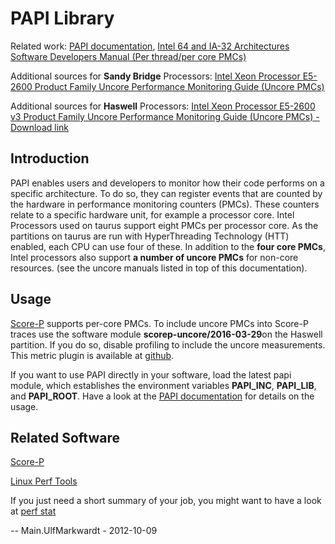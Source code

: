 # PAPI Library

Related work: [PAPI
documentation](http://icl.cs.utk.edu/projects/papi/wiki/Main_Page),
[Intel 64 and IA-32 Architectures Software Developers Manual (Per
thread/per core
PMCs)](http://www.intel.com/content/dam/www/public/us/en/documents/manuals/64-ia-32-architectures-software-developer-system-programming-manual-325384.pdf)

Additional sources for **Sandy Bridge** Processors: [Intel Xeon
Processor E5-2600 Product Family Uncore Performance Monitoring Guide
(Uncore
PMCs)](http://www.intel.com/content/dam/www/public/us/en/documents/design-guides/xeon-e5-2600-uncore-guide.pdf)

Additional sources for **Haswell** Processors: [Intel Xeon Processor
E5-2600 v3 Product Family Uncore Performance Monitoring Guide (Uncore
PMCs) - Download
link](http://www.intel.com/content/www/us/en/processors/xeon/xeon-e5-v3-uncore-performance-monitoring.html)

## Introduction

PAPI enables users and developers to monitor how their code performs on
a specific architecture. To do so, they can register events that are
counted by the hardware in performance monitoring counters (PMCs). These
counters relate to a specific hardware unit, for example a processor
core. Intel Processors used on taurus support eight PMCs per processor
core. As the partitions on taurus are run with HyperThreading Technology
(HTT) enabled, each CPU can use four of these. In addition to the **four
core PMCs**, Intel processors also support **a number of uncore PMCs**
for non-core resources. (see the uncore manuals listed in top of this
documentation).

## Usage

[Score-P](ScoreP) supports per-core PMCs. To include uncore PMCs into
Score-P traces use the software module **scorep-uncore/2016-03-29**on
the Haswell partition. If you do so, disable profiling to include the
uncore measurements. This metric plugin is available at
[github](https://github.com/score-p/scorep_plugin_uncore/).

If you want to use PAPI directly in your software, load the latest papi
module, which establishes the environment variables **PAPI_INC**,
**PAPI_LIB**, and **PAPI_ROOT**. Have a look at the [PAPI
documentation](http://icl.cs.utk.edu/projects/papi/wiki/Main_Page) for
details on the usage.

## Related Software

[Score-P](ScoreP)

[Linux Perf Tools](PerfTools)

If you just need a short summary of your job, you might want to have a
look at [perf stat](PerfTools)

-- Main.UlfMarkwardt - 2012-10-09
